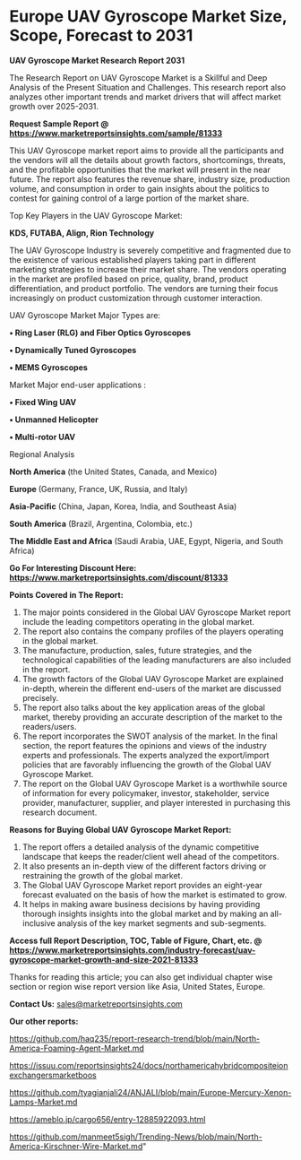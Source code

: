 # Europe UAV Gyroscope Market Size, Scope, Forecast to 2031

<strong>UAV Gyroscope Market Research Report 2031</strong>

The Research Report on UAV Gyroscope Market is a Skillful and Deep Analysis of the Present Situation and Challenges. This research report also analyzes other important trends and market drivers that will affect market growth over 2025-2031.

<strong>Request Sample Report @ <a href=https://www.marketreportsinsights.com/sample/81333>https://www.marketreportsinsights.com/sample/81333</a></strong>

This UAV Gyroscope market report aims to provide all the participants and the vendors will all the details about growth factors, shortcomings, threats, and the profitable opportunities that the market will present in the near future. The report also features the revenue share, industry size, production volume, and consumption in order to gain insights about the politics to contest for gaining control of a large portion of the market share.

Top Key Players in the UAV Gyroscope Market:

<strong>KDS, FUTABA, Align, Rion Technology</strong>

The UAV Gyroscope Industry is severely competitive and fragmented due to the existence of various established players taking part in different marketing strategies to increase their market share. The vendors operating in the market are profiled based on price, quality, brand, product differentiation, and product portfolio. The vendors are turning their focus increasingly on product customization through customer interaction.

UAV Gyroscope Market Major Types are:

<strong>• Ring Laser (RLG) and Fiber Optics Gyroscopes

• Dynamically Tuned Gyroscopes

• MEMS Gyroscopes</strong>

Market Major end-user applications :

<strong>• Fixed Wing UAV

• Unmanned Helicopter

• Multi-rotor UAV</strong>

Regional Analysis

</u><strong><b>North America</b></strong> (the United States, Canada, and Mexico)

<strong><b>Europe </b></strong>(Germany, France, UK, Russia, and Italy)

<strong><b>Asia-Pacific</b></strong> (China, Japan, Korea, India, and Southeast Asia)

<strong><b>South America</b></strong> (Brazil, Argentina, Colombia, etc.)

<strong><b>The Middle East and Africa</b></strong> (Saudi Arabia, UAE, Egypt, Nigeria, and South Africa)

<strong>Go For Interesting Discount Here: <a href=https://www.marketreportsinsights.com/discount/81333>https://www.marketreportsinsights.com/discount/81333</a></strong>

<strong>Points Covered in The Report:</strong>
<ol>
  <li>The major points considered in the Global UAV Gyroscope Market report include the leading competitors operating in the global market.</li>
  <li>The report also contains the company profiles of the players operating in the global market.</li>
  <li>The manufacture, production, sales, future strategies, and the technological capabilities of the leading manufacturers are also included in the report.</li>
  <li>The growth factors of the Global UAV Gyroscope Market are explained in-depth, wherein the different end-users of the market are discussed precisely.</li>
  <li>The report also talks about the key application areas of the global market, thereby providing an accurate description of the market to the readers/users.</li>
  <li>The report incorporates the SWOT analysis of the market. In the final section, the report features the opinions and views of the industry experts and professionals. The experts analyzed the export/import policies that are favorably influencing the growth of the Global UAV Gyroscope Market.</li>
  <li>The report on the Global UAV Gyroscope Market is a worthwhile source of information for every policymaker, investor, stakeholder, service provider, manufacturer, supplier, and player interested in purchasing this research document.</li>
</ol>
<strong>Reasons for Buying Global UAV Gyroscope Market Report:</strong>

<ol>
  <li>The report offers a detailed analysis of the dynamic competitive landscape that keeps the reader/client well ahead of the competitors.</li>
  <li>It also presents an in-depth view of the different factors driving or restraining the growth of the global market.</li>
  <li>The Global UAV Gyroscope Market report provides an eight-year forecast evaluated on the basis of how the market is estimated to grow.</li>
  <li>It helps in making aware business decisions by having providing thorough insights insights into the global market and by making an all-inclusive analysis of the key market segments and sub-segments.</li>
</ol>
<strong>Access full Report Description, TOC, Table of Figure, Chart, etc. @ <a href=https://www.marketreportsinsights.com/industry-forecast/uav-gyroscope-market-growth-and-size-2021-81333>https://www.marketreportsinsights.com/industry-forecast/uav-gyroscope-market-growth-and-size-2021-81333</a></strong>


Thanks for reading this article; you can also get individual chapter wise section or region wise report version like Asia, United States, Europe.

<strong>Contact Us:</strong>
sales@marketreportsinsights.com

<strong>Our other reports:</strong>

<a href=https://github.com/haq235/report-research-trend/blob/main/North-America-Foaming-Agent-Market.md>https://github.com/haq235/report-research-trend/blob/main/North-America-Foaming-Agent-Market.md</a>

<a href=https://issuu.com/reportsinsights24/docs/northamericahybridcompositeionexchangersmarketboos>https://issuu.com/reportsinsights24/docs/northamericahybridcompositeionexchangersmarketboos</a>

<a href=https://github.com/tyagianjali24/ANJALI/blob/main/Europe-Mercury-Xenon-Lamps-Market.md>https://github.com/tyagianjali24/ANJALI/blob/main/Europe-Mercury-Xenon-Lamps-Market.md</a>

<a href=https://ameblo.jp/cargo656/entry-12885922093.html>https://ameblo.jp/cargo656/entry-12885922093.html</a>

<a href=https://github.com/manmeet5sigh/Trending-News/blob/main/North-America-Kirschner-Wire-Market.md>https://github.com/manmeet5sigh/Trending-News/blob/main/North-America-Kirschner-Wire-Market.md</a>"
